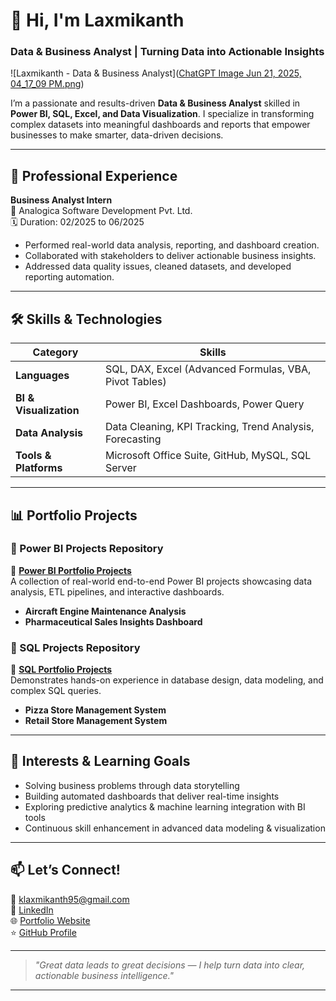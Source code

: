 # 👋 Hi, I'm Laxmikanth 

### Data & Business Analyst | Turning Data into Actionable Insights
![Laxmikanth - Data & Business Analyst]([ChatGPT Image Jun 21, 2025, 04_17_09 PM.png](https://github.com/Laxmikanth2580/Laxmikanth2580/blob/main/ChatGPT%20Image%20Jun%2021%2C%202025%2C%2004_17_09%20PM.png))

I’m a passionate and results-driven **Data & Business Analyst** skilled in **Power BI, SQL, Excel, and Data Visualization**. I specialize in transforming complex datasets into meaningful dashboards and reports that empower businesses to make smarter, data-driven decisions.

---

## 💼 Professional Experience

**Business Analyst Intern**  
📍 Analogica Software Development Pvt. Ltd.  
🗓️ Duration: 02/2025 to 06/2025  
- Performed real-world data analysis, reporting, and dashboard creation.
- Collaborated with stakeholders to deliver actionable business insights.
- Addressed data quality issues, cleaned datasets, and developed reporting automation.

---

## 🛠️ Skills & Technologies

| Category | Skills |
| -------- | ------ |
| **Languages** | SQL, DAX, Excel (Advanced Formulas, VBA, Pivot Tables) |
| **BI & Visualization** | Power BI, Excel Dashboards, Power Query |
| **Data Analysis** | Data Cleaning, KPI Tracking, Trend Analysis, Forecasting |
| **Tools & Platforms** | Microsoft Office Suite, GitHub, MySQL, SQL Server |

---

## 📊 Portfolio Projects

### 🔷 Power BI Projects Repository  
🚀 **[Power BI Portfolio Projects](https://github.com/Laxmikanth2580/Power-BI)**  
A collection of real-world end-to-end Power BI projects showcasing data analysis, ETL pipelines, and interactive dashboards.
- **Aircraft Engine Maintenance Analysis**
- **Pharmaceutical Sales Insights Dashboard**

### 🔶 SQL Projects Repository  
🚀 **[SQL Portfolio Projects](https://github.com/Laxmikanth2580/SQL)**  
Demonstrates hands-on experience in database design, data modeling, and complex SQL queries.
- **Pizza Store Management System**
- **Retail Store Management System**

---

## 🎯 Interests & Learning Goals

- Solving business problems through data storytelling
- Building automated dashboards that deliver real-time insights
- Exploring predictive analytics & machine learning integration with BI tools
- Continuous skill enhancement in advanced data modeling & visualization

---

## 📫 Let’s Connect!

📧 klaxmikanth95@gmail.com  
🔗 [LinkedIn](https://www.linkedin.com/in/laxmikanth-k-559b74328/)  
🌐 [Portfolio Website](https://laxmikanth2580.github.io/)  
⭐ [GitHub Profile](https://github.com/Laxmikanth2580)

---

> *"Great data leads to great decisions — I help turn data into clear, actionable business intelligence."*

---

